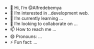 - 👋 Hi, I’m @Alfredebemya
- 👀 I’m interested in ..development web.
- 🌱 I’m currently learning ...
- 💞️ I’m looking to collaborate on ...
- 📫 How to reach me ...
- 😄 Pronouns: ...
- ⚡ Fun fact: ...

<!---
Alfredebemya/Alfredebemya is a ✨ special ✨ repository because its `README.md` (this file) appears on your GitHub profile.
You can click the Preview link to take a look at your changes.
--->
